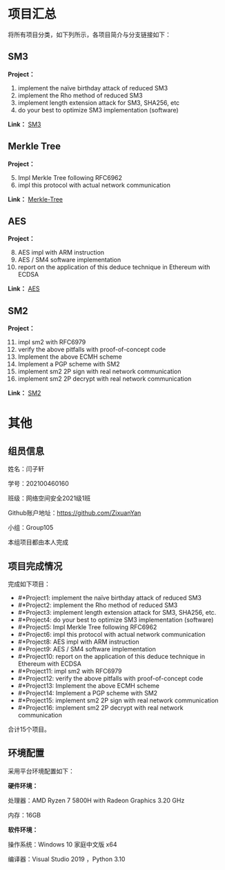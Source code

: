 # 项目汇总

将所有项目分类，如下列所示，各项目简介与分支链接如下：

## SM3

**Project：**
1. implement the naïve birthday attack of reduced SM3
2. implement the Rho method of reduced SM3
3. implement length extension attack for SM3, SHA256, etc
4. do your best to optimize SM3 implementation (software)

**Link：** 
[SM3](https://github.com/ZixuanYan/Homework-Group105/tree/SM3)

## Merkle Tree
**Project：**

5. Impl Merkle Tree following RFC6962
6. impl this protocol with actual network communication

**Link：** 
[Merkle-Tree](https://github.com/ZixuanYan/Homework-Group105/tree/Merkle-Tree)

## AES
**Project：**

8. AES impl with ARM instruction
9. AES / SM4 software implementation
10. report on the application of this deduce technique in Ethereum with ECDSA

**Link：** 
[AES](https://github.com/ZixuanYan/Homework-Group105/tree/AES)
## SM2
**Project：**

11. impl sm2 with RFC6979
12. verify the above pitfalls with proof-of-concept code
13. Implement the above ECMH scheme
14. Implement a PGP scheme with SM2
15. implement sm2 2P sign with real network communication
16. implement sm2 2P decrypt with real network communication

**Link：** 
[SM2](https://github.com/ZixuanYan/Homework-Group105/tree/SM2)

# 其他

## 组员信息

姓名：闫子轩

学号：202100460160

班级：网络空间安全2021级1班

Github账户地址：https://github.com/ZixuanYan

小组：Group105

本组项目都由本人完成
## 项目完成情况

完成如下项目：
- #*Project1: implement the naïve birthday attack of reduced SM3
- #*Project2: implement the Rho method of reduced SM3
- #*Project3: implement length extension attack for SM3, SHA256, etc.
- #*Project4: do your best to optimize SM3 implementation (software)
- #*Project5: Impl Merkle Tree following RFC6962
- #*Project6: impl this protocol with actual network communication
- #*Project8: AES impl with ARM instruction
- #*Project9: AES / SM4 software implementation
- #*Project10: report on the application of this deduce technique in Ethereum with ECDSA
- #*Project11: impl sm2 with RFC6979
- #*Project12: verify the above pitfalls with proof-of-concept code
- #*Project13: Implement the above ECMH scheme
- #*Project14: Implement a PGP scheme with SM2
- #*Project15: implement sm2 2P sign with real network communication
- #*Project16: implement sm2 2P decrypt with real network communication

合计15个项目。
## 环境配置

采用平台环境配置如下：

**硬件环境：**

处理器：AMD Ryzen 7 5800H with Radeon Graphics 3.20 GHz

内存：16GB

**软件环境：**

操作系统：Windows 10 家庭中文版 x64

编译器：Visual Studio 2019 ，Python 3.10 



